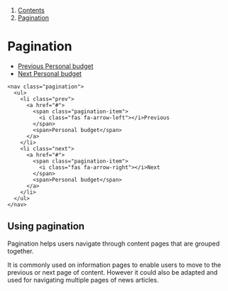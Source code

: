 1.  [Contents](/docs/core/design/overview)
2.  [Pagination](#)

# Pagination

<nav class="pagination">
  <ul>
    <li class="prev">
      <a href="#">
        <span class="pagination-item">
          <i class="fas fa-arrow-left"></i>Previous
        </span>
        <span>Personal budget</span>
      </a>
    </li>
    <li class="next">
      <a href="#">
        <span class="pagination-item">
          <i class="fas fa-arrow-right"></i>Next
        </span>
        <span>Personal budget</span>
      </a>
    </li>
  </ul>
</nav>

    <nav class="pagination">
      <ul>
        <li class="prev">
          <a href="#">
            <span class="pagination-item">
              <i class="fas fa-arrow-left"></i>Previous
            </span>
            <span>Personal budget</span>
          </a>
        </li>
        <li class="next">
          <a href="#">
            <span class="pagination-item">
              <i class="fas fa-arrow-right"></i>Next
            </span>
            <span>Personal budget</span>
          </a>
        </li>
      </ul>
    </nav>

## Using pagination

Pagination helps users navigate through content pages that are grouped together.

It is commonly used on information pages to enable users to move to the previous or next page of content. However it could also be adapted and used for navigating multiple pages of news articles. 
